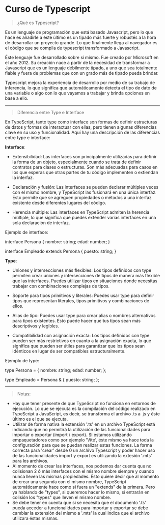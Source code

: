 # Curso de Typescript

> ¿Qué es Typescript?

Es un lenguaje de programación que está basado Javascript, pero lo que hace es añadirle a éste último es un tipado más fuerte y robustés a la hora de desarrollar un proyecto grande. 
Lo que finalmente llega al navegador es el código que se compila de typescript transformado a Javascript. 

Éste lenguaje fue desarrollado sobre si mismo. Fue creado por Microsoft en el año 2012. Su creación nace a partir de la necesidad de transformar a Javascript que es un lenguaje débilmente tipado, a uno que sea totalmente fiable y fuera de problemas que con un grado más de tipado pueda brindar.

Typescript mejora la experiencia de desarrollo por medio de su trabajo de inferencia, lo que significa que automáticamente detecta el tipo de dato de una variable o algo con lo que vayamos a trabajar y brinda opciones en base a ello.

---

> Diferencia entre Type e Interface

En TypeScript, tanto type como interface son formas de definir estructuras de datos y formas de interactuar con ellas, pero tienen algunas diferencias clave en su uso y funcionalidad. Aquí hay una descripción de las diferencias entre type e interface:

**Interface**:

- Extensibilidad: Las interfaces son principalmente utilizadas para definir la forma de un objeto, especialmente cuando se trata de definir contratos para clases o estructuras. Son más adecuadas para casos en los que esperas que otras partes de tu código implementen o extiendan la interfaz.

- Declaración y fusión: Las interfaces se pueden declarar múltiples veces con el mismo nombre, y TypeScript las fusionará en una única interfaz. Esto permite que se agreguen propiedades o métodos a una interfaz existente desde diferentes lugares del código.

- Herencia múltiple: Las interfaces en TypeScript admiten la herencia múltiple, lo que significa que puedes extender varias interfaces en una sola declaración de interfaz.

Ejemplo de interface:

interface Persona {
  nombre: string;
  edad: number;
}

interface Empleado extends Persona {
  puesto: string;
}


**Type**:

- Uniones y intersecciones más flexibles: Los tipos definidos con type permiten crear uniones y intersecciones de tipos de manera más flexible que las interfaces. Puedes utilizar tipos en situaciones donde necesitas trabajar con combinaciones complejas de tipos.

- Soporte para tipos primitivos y literales: Puedes usar type para definir tipos que representan literales, tipos primitivos y combinaciones de ellos.

- Alias de tipo: Puedes usar type para crear alias o nombres alternativos para tipos existentes. Esto puede hacer que tus tipos sean más descriptivos y legibles.

- Compatibilidad con asignación exacta: Los tipos definidos con type pueden ser más restrictivos en cuanto a la asignación exacta, lo que significa que pueden ser útiles para garantizar que los tipos sean idénticos en lugar de ser compatibles estructuralmente.

Ejemplo de type:

type Persona = {
  nombre: string;
  edad: number;
};

type Empleado = Persona & {
  puesto: string;
};

---

>Notas:
- Hay que tener presente de que TypeScript no funciona en entornos de ejecución. Lo que se ejecuta es la compilación del código realizado en TypeScript a JavaScript, es decir, se transforma el archivo .ts a .js y éste último es el que se ejecuta.
- Utilizar de forma nativa la extensión '.ts' en un archivo TypeScript está indicando que no permitirá la utilización de las funcionalidades para importar o exportar (import / export). Si estamos utilizando empaquetadores como por ejemplo 'Vite', éste mismo ya hace toda la configuración para que se puedan realizar estas funciones. La forma correcta para 'crear' desde 0 un archivo Typescript y poder hacer uso de las funcionalidades import y export es utilizando la extesión '.mts' para los archivos.
- Al momento de crear las interfaces, nos podemos dar cuenta que no colisionan 2 ó más interfaces con el mismo nombre siempre y cuando nunca lleven las mismas propiedades. Ésto quiere decir que al momento de crear una segunda con el mismo nombre, TypeScript automáticamente hace como si fuera un "extends" de la primera. Pero ya hablando de "types", si queremos hacer lo mismo, sí entrarán en colisión los "types" que lleven el mismo nombre.
- Se debe tener en cuenta que si se necesita que el documento '.ts' pueda acceder a funcionalidades para importar y exportar se debe cambiar la extensión del mismo a '.mts' la cual indica que el archivo utilizara éstas mismas.